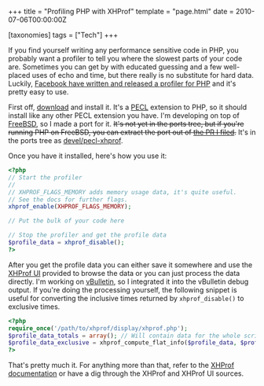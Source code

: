 +++
title = "Profiling PHP with XHProf"
template = "page.html"
date = 2010-07-06T00:00:00Z

[taxonomies]
tags = ["Tech"]
+++

If you find yourself writing any performance sensitive code in PHP, you
probably want a profiler to tell you where the slowest parts of your code are.
Sometimes you can get by with educated guessing and a few well-placed uses of
echo and time, but there really is no substitute for hard data. Luckily,
[Facebook have written and released a profiler for
PHP](http://www.facebook.com/note.php?note_id=62667953919) and it's pretty
easy to use.

First off, [download](http://pecl.php.net/package/xhprof) and install it. It's
a [PECL](http://pecl.php.net/) extension to PHP, so it should install like any
other PECL extension you have. I'm developing on top of
[FreeBSD](http://www.freebsd.org/), so I made a port for it. <strike>It's not
yet in the ports tree, but if you're running PHP on FreeBSD, you can extract
the port out of [the PR I
filed](http://www.freebsd.org/cgi/query-pr.cgi?pr=ports/148332).</strike> It's
in the ports tree as
[devel/pecl-xhprof](http://www.freshports.org/devel/pecl-xhprof).

Once you have it installed, here's how you use it:

```php
<?php
// Start the profiler
//
// XHPROF_FLAGS_MEMORY adds memory usage data, it's quite useful.
// See the docs for further flags.
xhprof_enable(XHPROF_FLAGS_MEMORY);

// Put the bulk of your code here

// Stop the profiler and get the profile data
$profile_data = xhprof_disable();
?>
```

After you get the profile data you can either save it somewhere and use the
[XHProf
UI](http://web.archive.org/web/20110514095512/http://mirror.facebook.net/facebook/xhprof/doc.html#ui_setup)
provided to browse the data or you can just process the data directly. I'm
working on [vBulletin](http://www.vbulletin.com/), so I integrated it into the
vBulletin debug output. If you're doing the processing yourself, the following
snippet is useful for converting the inclusive times returned by
`xhprof_disable()` to exclusive times.

```php
<?php
require_once('/path/to/xhprof/display/xhprof.php');
$profile_data_totals = array(); // Will contain data for the whole script
$profile_data_exclusive = xhprof_compute_flat_info($profile_data, $profile_data_totals);
?>
```

That's pretty much it. For anything more than that, refer to the [XHProf
documentation](http://web.archive.org/web/20110514095512/http://mirror.facebook.net/facebook/xhprof/doc.html)
or have a dig through the XHProf and XHProf UI sources.
